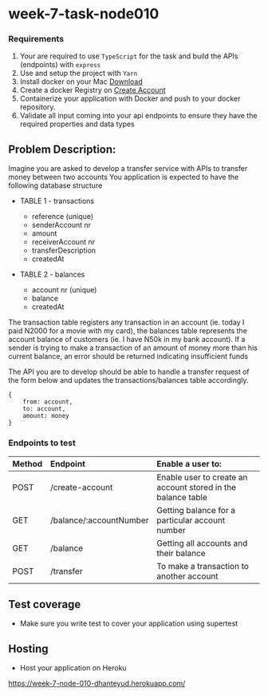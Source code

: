 # week-7-task-node010

### Requirements

1. Your are required to use `TypeScript` for the task and build the APIs (endpoints) with `express`
2. Use and setup the project with `Yarn`
3. Install docker on your Mac <a href="https://desktop.docker.com/mac/stable/Docker.dmg">Download</a>
4. Create a docker Registry on <a href="https://hub.docker.com/signup">Create Account</a>
5. Containerize your application with Docker and push to your docker repository.
6. Validate all input coming into your api endpoints to ensure they have the required properties and data types

## Problem Description:

Imagine you are asked to develop a transfer service with APIs to transfer money between two accounts
You application is expected to have the following database structure

- TABLE 1 - transactions

  - reference (unique)
  - senderAccount nr
  - amount
  - receiverAccount nr
  - transferDescription
  - createdAt

- TABLE 2 - balances
  - account nr (unique)
  - balance
  - createdAt

The transaction table registers any transaction in an account (ie. today I paid N2000 for a movie with my card), the balances table represents the account balance of customers (ie. I have N50k in my bank account). If a sender is trying to make a transaction of an amount of money more than his current balance, an error should be returned indicating insufficient funds

The API you are to develop should be able to handle a transfer request of the form below and updates the transactions/balances table accordingly.

```
{
    from: account,
    to: account,
    amount: money
}
```

### Endpoints to test

| Method | Endpoint                | Enable a user to:                                            |
| :----- | :---------------------- | :----------------------------------------------------------- |
| POST   | /create-account         | Enable user to create an account stored in the balance table |
| GET    | /balance/:accountNumber | Getting balance for a particular account number              |
| GET    | /balance                | Getting all accounts and their balance                       |
| POST   | /transfer               | To make a transaction to another account                     |

## Test coverage

- Make sure you write test to cover your application using supertest

## Hosting

- Host your application on Heroku

https://week-7-node-010-dhanteyud.herokuapp.com/
